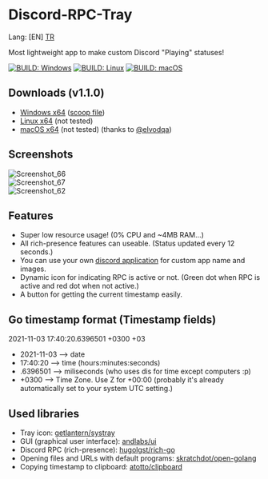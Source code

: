 # Discord-RPC-Tray

Lang: [EN] [TR](/README_TR.md)

Most lightweight app to make custom Discord "Playing" statuses!  
  
[![BUILD: Windows](https://github.com/omerakgoz34/Discord-RPC-Tray/actions/workflows/build-windows.yml/badge.svg)](https://github.com/omerakgoz34/Discord-RPC-Tray/actions/workflows/build-windows.yml)
[![BUILD: Linux](https://github.com/omerakgoz34/Discord-RPC-Tray/actions/workflows/build-linux.yml/badge.svg)](https://github.com/omerakgoz34/Discord-RPC-Tray/actions/workflows/build-linux.yml)
[![BUILD: macOS](https://github.com/omerakgoz34/Discord-RPC-Tray/actions/workflows/build-macos.yml/badge.svg)](https://github.com/omerakgoz34/Discord-RPC-Tray/actions/workflows/build-macos.yml)  

## Downloads (v1.1.0)

* [Windows x64](https://github.com/omerakgoz34/Discord-RPC-Tray/releases/download/v1.1.0/Discord-RPC-Tray_v1.1.0_win64.zip) ([scoop file](https://github.com/omerakgoz34/Discord-RPC-Tray/blob/cc2e6e6a68c8906311bb091a61842fa71811373e/discord-rpc-tray.json))
* [Linux x64](https://github.com/omerakgoz34/Discord-RPC-Tray/releases/download/v1.1.0/Discord-RPC-Tray_v1.1.0_linux64.zip) (not tested)
* [macOS x64](https://github.com/omerakgoz34/Discord-RPC-Tray/releases/download/v1.1.0/Discord-RPC-Tray_v1.1.0_macos64.app.zip) (not tested) (thanks to [@elvodqa](https://github.com/elvodqa))

## Screenshots

![Screenshot_66](https://user-images.githubusercontent.com/49201485/140165938-701e88ab-fd12-4560-ad39-a5b6cf5560c1.png)  
![Screenshot_67](https://user-images.githubusercontent.com/49201485/140166368-ade1880a-68f0-4ea7-8b46-2738f9851a2e.png)  
![Screenshot_62](https://user-images.githubusercontent.com/49201485/140166003-c275fa33-aa40-4bd5-93c4-590ade3488b1.png)

## Features

* Super low resource usage! (0% CPU and ~4MB RAM...)
* All rich-presence features can useable. (Status updated every 12 seconds.)
* You can use your own [discord application](https://discord.com/developers/applications) for custom app name and images.
* Dynamic icon for indicating RPC is active or not. (Green dot when RPC is active and red dot when not active.)
* A button for getting the current timestamp easily.

## Go timestamp format (Timestamp fields)

2021-11-03 17:40:20.6396501 +0300 +03  

* 2021-11-03 --> date
* 17:40:20 --> time (hours:minutes:seconds)
* .6396501 --> miliseconds (who uses dis for time except computers :p)
* +0300 --> Time Zone. Use Z for +00:00 (probably it's already automatically set to your system UTC setting.)

## Used libraries

* Tray icon: [getlantern/systray](https://github.com/getlantern/systray)
* GUI (graphical user interface): [andlabs/ui](https://github.com/github.com/andlabs/ui)
* Discord RPC (rich-presence): [hugolgst/rich-go](https://github.com/hugolgst/rich-go)
* Opening files and URLs with default programs: [skratchdot/open-golang](https://github.com/skratchdot/open-golang)
* Copying timestamp to clipboard: [atotto/clipboard](https://github.com/atotto/clipboard)
